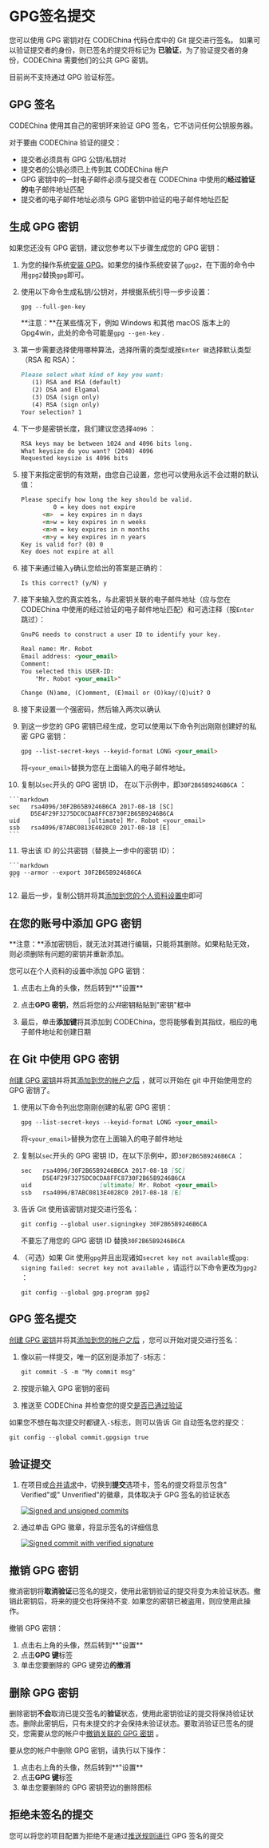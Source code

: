 # GPG签名提交[](#gpg-sign "Permalink")

您可以使用 GPG 密钥对在 CODEChina 代码仓库中的 Git 提交进行签名。 如果可以验证提交者的身份，则已签名的提交将标记为 **已验证**，为了验证提交者的身份，CODEChina 需要他们的公共 GPG 密钥。

目前尚不支持通过 GPG 验证标签。

## GPG 签名[](#how-we-handles-gpg "Permalink")

CODEChina 使用其自己的密钥环来验证 GPG 签名，它不访问任何公钥服务器。

对于要由 CODEChina 验证的提交：

*   提交者必须具有 GPG 公钥/私钥对
*   提交者的公钥必须已上传到其 CODEChina 帐户
*   GPG 密钥中的一封电子邮件必须与提交者在 CODEChina 中使用的**经过验证的**电子邮件地址匹配
*   提交者的电子邮件地址必须与 GPG 密钥中验证的电子邮件地址匹配

## 生成 GPG 密钥[](#generating-a-gpg-key "Permalink")

如果您还没有 GPG 密钥，建议您参考以下步骤生成您的 GPG 密钥：

1.  为您的操作系统[安装 GPG](https://www.gnupg.org/download/index.html)。如果您的操作系统安装了`gpg2`，在下面的命令中用`gpg2`替换`gpg`即可。
2.  使用以下命令生成私钥/公钥对，并根据系统引导一步步设置：

    ```markdown
    gpg --full-gen-key 
    ```

    **注意：**在某些情况下，例如 Windows 和其他 macOS 版本上的 Gpg4win，此处的命令可能是`gpg --gen-key` .
3.  第一步需要选择使用哪种算法，选择所需的类型或按`Enter 键`选择默认类型（RSA 和 RSA）：

    ```markdown
    Please select what kind of key you want:
       (1) RSA and RSA (default)
       (2) DSA and Elgamal
       (3) DSA (sign only)
       (4) RSA (sign only)
    Your selection? 1 
    ```

4.  下一步是密钥长度，我们建议您选择`4096` ：

    ```markdown
    RSA keys may be between 1024 and 4096 bits long.
    What keysize do you want? (2048) 4096
    Requested keysize is 4096 bits 
    ```

5.  接下来指定密钥的有效期，由您自己设置，您也可以使用永远不会过期的默认值：

    ```markdown
    Please specify how long the key should be valid.
             0 = key does not expire
          <n>  = key expires in n days
          <n>w = key expires in n weeks
          <n>m = key expires in n months
          <n>y = key expires in n years
    Key is valid for? (0) 0
    Key does not expire at all 
    ```

6.  接下来通过输入`y`确认您给出的答案是正确的：

    ```markdown
    Is this correct? (y/N) y 
    ```

7.  接下来输入您的真实姓名，与此密钥关联的电子邮件地址（应与您在 CODEChina 中使用的经过验证的电子邮件地址匹配）和可选注释（按`Enter`跳过）：

    ```markdown
    GnuPG needs to construct a user ID to identify your key.

    Real name: Mr. Robot
    Email address: <your_email>
    Comment:
    You selected this USER-ID:
        "Mr. Robot <your_email>"

    Change (N)ame, (C)omment, (E)mail or (O)kay/(Q)uit? O 
    ```

8.  接下来设置一个强密码，然后输入两次以确认
9.  到这一步您的 GPG 密钥已经生成，您可以使用以下命令列出刚刚创建好的私密 GPG 密钥：

    ```markdown
    gpg --list-secret-keys --keyid-format LONG <your_email> 
    ```

    将`<your_email>`替换为您在上面输入的电子邮件地址。

10.  复制以`sec`开头的 GPG 密钥 ID， 在以下示例中，即`30F2B65B9246B6CA` ：

    ```markdown
    sec   rsa4096/30F2B65B9246B6CA 2017-08-18 [SC]
          D5E4F29F3275DC0CDA8FFC8730F2B65B9246B6CA
    uid                   [ultimate] Mr. Robot <your_email>
    ssb   rsa4096/B7ABC0813E4028C0 2017-08-18 [E] 
    ```

11.  导出该 ID 的公共密钥（替换上一步中的密钥 ID）：

    ```markdown
    gpg --armor --export 30F2B65B9246B6CA 
    ```

12.  最后一步，复制公钥并将其[添加到您的个人资料设置中](#在您的账号中添加-gpg-密钥)即可

## 在您的账号中添加 GPG 密钥[](#adding-a-gpg-key-to-your-account "Permalink")

**注意：**添加密钥后，就无法对其进行编辑，只能将其删除。如果粘贴无效，则必须删除有问题的密钥并重新添加。

您可以在个人资料的设置中添加 GPG 密钥：

1.  点击右上角的头像，然后转到**"设置** 

2.  点击**GPG 密钥**，然后将您的*公共*密钥粘贴到"密钥"框中

3.  最后，单击**添加键**将其添加到 CODEChina，您将能够看到其指纹，相应的电子邮件地址和创建日期

## 在 Git 中使用 GPG 密钥[](#associating-your-gpg-key-with-git "Permalink")

[创建 GPG 密钥](#创建-gpg-密钥)并将其[添加到您的帐户之后](#在您的账号中添加-gpg-密钥) ，就可以开始在 git 中开始使用您的 GPG 密钥了。

1.  使用以下命令列出您刚刚创建的私密 GPG 密钥：

    ```markdown
    gpg --list-secret-keys --keyid-format LONG <your_email> 
    ```

    将`<your_email>`替换为您在上面输入的电子邮件地址

2.  复制以`sec`开头的 GPG 密钥 ID，在以下示例中，即`30F2B65B9246B6CA` ：

    ```markdown
    sec   rsa4096/30F2B65B9246B6CA 2017-08-18 [SC]
          D5E4F29F3275DC0CDA8FFC8730F2B65B9246B6CA
    uid                   [ultimate] Mr. Robot <your_email>
    ssb   rsa4096/B7ABC0813E4028C0 2017-08-18 [E] 
    ```

3.  告诉 Git 使用该密钥对提交进行签名：

    ```markdown
    git config --global user.signingkey 30F2B65B9246B6CA 
    ```

    不要忘了用您的 GPG 密钥 ID 替换`30F2B65B9246B6CA` 

4.  （可选）如果 Git 使用`gpg`并且出现诸如`secret key not available`或`gpg: signing failed: secret key not available` ，请运行以下命令更改为`gpg2` ：

    ```
    git config --global gpg.program gpg2 
    ```

## GPG 签名提交[](#signing-commits "Permalink")

[创建 GPG 密钥](#创建-gpg-密钥)并将其[添加到您的帐户之后](#在您的账号中添加-gpg-密钥) ，您可以开始对提交进行签名：

1.  像以前一样提交，唯一的区别是添加了`-S`标志：

    ```markdown
    git commit -S -m "My commit msg" 
    ```

2.  按提示输入 GPG 密钥的密码
3.  推送至 CODEChina 并检查您的提交[是否已通过验证](#验证提交) 

如果您不想在每次提交时都键入`-S`标志，则可以告诉 Git 自动签名您的提交：

```markdown
git config --global commit.gpgsign true 
```

## 验证提交[](#verifying-commits "Permalink")

1.  在项目或[合并请求](/docs/user/project/merge-request)中，切换到**提交**选项卡，签名的提交将显示包含" Verified"或" Unverified"的徽章，具体取决于 GPG 签名的验证状态

    [![Signed and unsigned commits](/docs/img/project_signed_and_unsigned_commits.png)](/docs/img/project_signed_and_unsigned_commits.png)

2.  通过单击 GPG 徽章，将显示签名的详细信息

    [![Signed commit with verified signature](/docs/img/project_signed_commit_unverified_signature.png)](/docs/img/project_signed_commit_unverified_signature.png)

## 撤销 GPG 密钥[](#revoking-a-gpg-key "Permalink")

撤消密钥将**取消验证**已签名的提交，使用此密钥验证的提交将变为未验证状态。撤销此密钥后，将来的提交也将保持不变. 如果您的密钥已被盗用，则应使用此操作。

撤销 GPG 密钥：

1.  点击右上角的头像，然后转到**"设置**
2.  点击**GPG 键**标签
3.  单击您要删除的 GPG 键旁边**的撤消** 

## 删除 GPG 密钥[](#removing-a-gpg-key "Permalink")

删除密钥**不会**取消已提交签名的**验证**状态，使用此密钥验证的提交将保持验证状态。删除此密钥后，只有未提交的才会保持未验证状态。要取消验证已签名的提交，您需要从您的帐户中[撤销关联的 GPG 密钥](#撤销-gpg-密钥) 。

要从您的帐户中删除 GPG 密钥，请执行以下操作：

1.  点击右上角的头像，然后转到**"设置** 
2.  点击**GPG 键**标签
3.  单击您要删除的 GPG 密钥旁边的删除图标

## 拒绝未签名的提交[](#rejecting-commits-that-are-not-signed-premium "Permalink")

您可以将您的项目配置为拒绝不是通过[推送规则进行](/docs/user/project/push-rules) GPG 签名的提交
